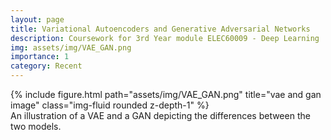```yaml
---
layout: page
title: Variational Autoencoders and Generative Adversarial Networks
description: Coursework for 3rd Year module ELEC60009 - Deep Learning
img: assets/img/VAE_GAN.png
importance: 1
category: Recent
---
```



<div class="row">
    <div class="col-sm mt-3 mt-md-0">
        {% include figure.html path="assets/img/VAE_GAN.png" title="vae and gan image" class="img-fluid rounded z-depth-1" %}
    </div>
</div>
<div class="caption">
    An illustration of a VAE and a GAN depicting the differences between the two models.
</div>
